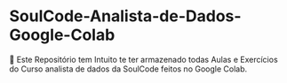 # SoulCode-Analista-de-Dados-Google-Colab
💾 Este Repositório tem Intuito te  ter armazenado todas Aulas e  Exercícios do Curso analista de dados da SoulCode  feitos no Google Colab.
